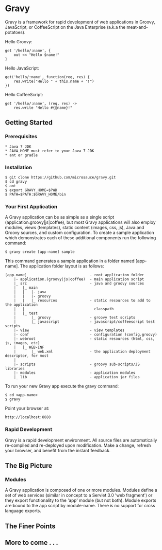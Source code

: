 
Gravy
===

Gravy is a framework for rapid development of web applications in Groovy, JavaScript, or CoffeeScript 
on the Java Enterprise (a.k.a the meat-and-potatoes).  

Hello Groovy:

	get '/hello/:name', { 
		out << "Hello $name!"
	}

Hello JavaScript:

	get('hello/:name', function(req, res) {
		res.write("Hello " + this.name + "!")
	})

Hello CoffeeScript:

	get '/hello/:name', (req, res) ->
		res.write "Hello #{@name}!"
		
## Getting Started

### Prerequisites

	* Java 7 JDK
	* JAVA_HOME must refer to your Java 7 JDK
	* ant or gradle

### Installation

	$ git clone https://github.com/microsauce/gravy.git
	$ cd gravy
	$ ant
	$ export GRAVY_HOME=$PWD
	$ PATH=$PATH:$GRAVY_HOME/bin

### Your First Application

A Gravy application can be as simple as a single script (application.groovy|js|coffee), but most Gravy 
applications will also employ modules, views (templates), static content (images, css, js), Java and 
Groovy sources, and custom configuration. To create a sample application which demonstrates each of 
these additional components run the following command:

	$ gravy create [app-name] sample

This command generates a sample application in a folder named [app-name].  The application folder layout 
is as follows:

	[app-name]                             - root application folder
	    |- application.(groovy|js|coffee)  - main application script
	    |_ src                             - java and groovy sources   
	    |   |_ main
	    |   |   |- java
	    |   |   |- groovy
	    |   |   |_ resources               - static resources to add to the application 
	    |   |                                classpath
	    |   |_ test 
	    |       |_ groovy                  - groovy test scripts
	    |       |_ javascript              - javascript/coffeescript test scripts
	    |- view                            - view templates
	    |- conf                            - configuration (config.groovy)
	    |- webroot                         - static resources (html, css, js, images, etc)
	    |   |_ WEB-INF         
	    |       |_ web.xml                 - the application deployment descriptor, for most
	    |
	    |- scripts                         - groovy sub-scripts/JS libraries
	    |- modules                         - application modules
	    |_ lib                             - application jar files

To run your new Gravy app execute the gravy command:

	$ cd <app-name>
	$ gravy

Point your browser at:

	http://localhost:8080

### Rapid Development

Gravy is a rapid development environment.  All source files are automatically re-compiled and re-deployed upon 
modification.  Make a change, refresh your browser, and benefit from the instant feedback.

## The Big Picture

### Modules

A Gravy application is composed of one or more modules.  Modules define a set of web services (similar in concept 
to a Servlet 3.0 'web fragment') or they export functionality to the 'app' module (but not both).  Module 
exports are bound to the app script by module-name.  There is no support for cross language exports.

## The Finer Points



## More to come . . .